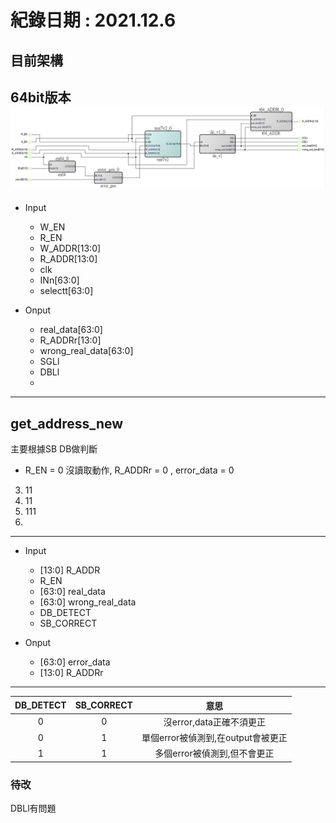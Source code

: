 # 紀錄日期 : 2021.12.6<br>


## 目前架構<br>
64bit版本<br>
![](https://github.com/twyayaya/en_s_de_proj/blob/main/pic/1116_1.jpg)<br>
  ---
  - Input
    - W_EN
    - R_EN
    - W_ADDR[13:0]
    - R_ADDR[13:0]
    - clk
    - INn[63:0]
    - selectt[63:0]
    
    
  - Onput
    - real_data[63:0]
    - R_ADDRr[13:0]
    - wrong_real_data[63:0]
    - SGLl
    - DBLl
    - 
  --- 

## get_address_new <br>
主要根據SB DB做判斷<br>
- R_EN = 0
  沒讀取動作, R_ADDRr = 0 , error_data = 0
    
    
3. 11
4. 11
5. 111
6. 
  ---
  - Input
    - [13:0] R_ADDR
    - R_EN
    - [63:0] real_data 
    - [63:0] wrong_real_data 
    - DB_DETECT
    - SB_CORRECT
    
    
  - Onput
    - [63:0] error_data
    - [13:0] R_ADDRr
  --- 
|DB_DETECT |  SB_CORRECT | 意思 |
|:----: |:----:| :----:|
| 0 |  0 | 沒error,data正確不須更正 |
| 0 |  1 | 單個error被偵測到,在output會被更正 |
| 1 |  1 | 多個error被偵測到,但不會更正 |



### 待改
  DBLl有問題<br>
